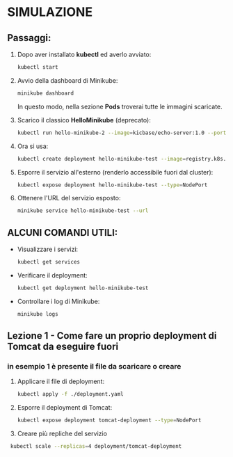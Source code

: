 # SIMULAZIONE

## Passaggi:

1. Dopo aver installato **kubectl** ed averlo avviato:
   ```bash
   kubectl start
   ```

2. Avvio della dashboard di Minikube:
   ```bash
   minikube dashboard
   ```
   In questo modo, nella sezione **Pods** troverai tutte le immagini scaricate.

3. Scarico il classico **HelloMinikube** (deprecato):
   ```bash
   kubectl run hello-minikube-2 --image=kicbase/echo-server:1.0 --port=8080
   ```

4. Ora si usa:
   ```bash
   kubectl create deployment hello-minikube-test --image=registry.k8s.io/e2e-test-images/agnhost:2.39 --port=8080
   ```

5. Esporre il servizio all'esterno (renderlo accessibile fuori dal cluster):
   ```bash
   kubectl expose deployment hello-minikube-test --type=NodePort
   ```

6. Ottenere l'URL del servizio esposto:
   ```bash
   minikube service hello-minikube-test --url
   ```

## ALCUNI COMANDI UTILI:

- Visualizzare i servizi:
  ```bash
  kubectl get services
  ```

- Verificare il deployment:
  ```bash
  kubectl get deployment hello-minikube-test
  ```

- Controllare i log di Minikube:
  ```bash
  minikube logs
  ```

## Lezione 1 - Come fare un proprio deployment di Tomcat da eseguire fuori
### in esempio 1 è presente il file da scaricare o creare
1. Applicare il file di deployment:
   ```bash
   kubectl apply -f ./deployment.yaml
   ```

2. Esporre il deployment di Tomcat:
   ```bash
   kubectl expose deployment tomcat-deployment --type=NodePort
   ```

3. Creare più repliche del servizio
  ```bash
   kubectl scale --replicas=4 deployment/tomcat-deployment
   ```
